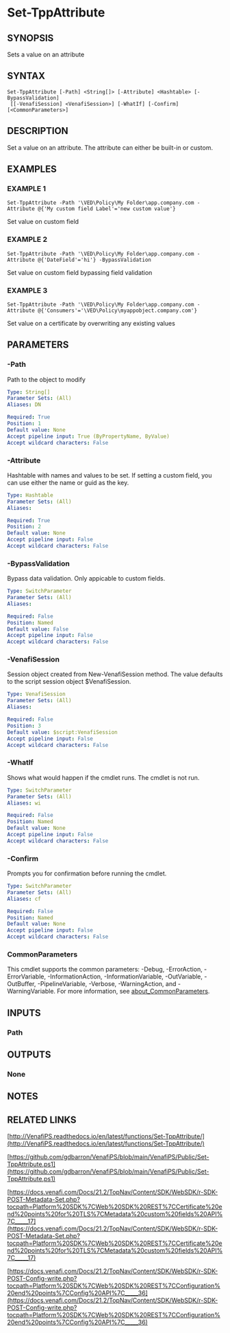 # Set-TppAttribute

## SYNOPSIS
Sets a value on an attribute

## SYNTAX

```
Set-TppAttribute [-Path] <String[]> [-Attribute] <Hashtable> [-BypassValidation]
 [[-VenafiSession] <VenafiSession>] [-WhatIf] [-Confirm] [<CommonParameters>]
```

## DESCRIPTION
Set a value on an attribute. 
The attribute can either be built-in or custom.

## EXAMPLES

### EXAMPLE 1
```
Set-TppAttribute -Path '\VED\Policy\My Folder\app.company.com -Attribute @{'My custom field Label'='new custom value'}
```

Set value on custom field

### EXAMPLE 2
```
Set-TppAttribute -Path '\VED\Policy\My Folder\app.company.com -Attribute @{'DateField'='hi'} -BypassValidation
```

Set value on custom field bypassing field validation

### EXAMPLE 3
```
Set-TppAttribute -Path '\VED\Policy\My Folder\app.company.com -Attribute @{'Consumers'='\VED\Policy\myappobject.company.com'}
```

Set value on a certificate by overwriting any existing values

## PARAMETERS

### -Path
Path to the object to modify

```yaml
Type: String[]
Parameter Sets: (All)
Aliases: DN

Required: True
Position: 1
Default value: None
Accept pipeline input: True (ByPropertyName, ByValue)
Accept wildcard characters: False
```

### -Attribute
Hashtable with names and values to be set. 
If setting a custom field, you can use either the name or guid as the key.

```yaml
Type: Hashtable
Parameter Sets: (All)
Aliases:

Required: True
Position: 2
Default value: None
Accept pipeline input: False
Accept wildcard characters: False
```

### -BypassValidation
Bypass data validation. 
Only appicable to custom fields.

```yaml
Type: SwitchParameter
Parameter Sets: (All)
Aliases:

Required: False
Position: Named
Default value: False
Accept pipeline input: False
Accept wildcard characters: False
```

### -VenafiSession
Session object created from New-VenafiSession method. 
The value defaults to the script session object $VenafiSession.

```yaml
Type: VenafiSession
Parameter Sets: (All)
Aliases:

Required: False
Position: 3
Default value: $script:VenafiSession
Accept pipeline input: False
Accept wildcard characters: False
```

### -WhatIf
Shows what would happen if the cmdlet runs.
The cmdlet is not run.

```yaml
Type: SwitchParameter
Parameter Sets: (All)
Aliases: wi

Required: False
Position: Named
Default value: None
Accept pipeline input: False
Accept wildcard characters: False
```

### -Confirm
Prompts you for confirmation before running the cmdlet.

```yaml
Type: SwitchParameter
Parameter Sets: (All)
Aliases: cf

Required: False
Position: Named
Default value: None
Accept pipeline input: False
Accept wildcard characters: False
```

### CommonParameters
This cmdlet supports the common parameters: -Debug, -ErrorAction, -ErrorVariable, -InformationAction, -InformationVariable, -OutVariable, -OutBuffer, -PipelineVariable, -Verbose, -WarningAction, and -WarningVariable. For more information, see [about_CommonParameters](http://go.microsoft.com/fwlink/?LinkID=113216).

## INPUTS

### Path
## OUTPUTS

### None
## NOTES

## RELATED LINKS

[http://VenafiPS.readthedocs.io/en/latest/functions/Set-TppAttribute/](http://VenafiPS.readthedocs.io/en/latest/functions/Set-TppAttribute/)

[https://github.com/gdbarron/VenafiPS/blob/main/VenafiPS/Public/Set-TppAttribute.ps1](https://github.com/gdbarron/VenafiPS/blob/main/VenafiPS/Public/Set-TppAttribute.ps1)

[https://docs.venafi.com/Docs/21.2/TopNav/Content/SDK/WebSDK/r-SDK-POST-Metadata-Set.php?tocpath=Platform%20SDK%7CWeb%20SDK%20REST%7CCertificate%20end%20points%20for%20TLS%7CMetadata%20custom%20fields%20API%7C_____17](https://docs.venafi.com/Docs/21.2/TopNav/Content/SDK/WebSDK/r-SDK-POST-Metadata-Set.php?tocpath=Platform%20SDK%7CWeb%20SDK%20REST%7CCertificate%20end%20points%20for%20TLS%7CMetadata%20custom%20fields%20API%7C_____17)

[https://docs.venafi.com/Docs/21.2/TopNav/Content/SDK/WebSDK/r-SDK-POST-Config-write.php?tocpath=Platform%20SDK%7CWeb%20SDK%20REST%7CConfiguration%20end%20points%7CConfig%20API%7C_____36](https://docs.venafi.com/Docs/21.2/TopNav/Content/SDK/WebSDK/r-SDK-POST-Config-write.php?tocpath=Platform%20SDK%7CWeb%20SDK%20REST%7CConfiguration%20end%20points%7CConfig%20API%7C_____36)

